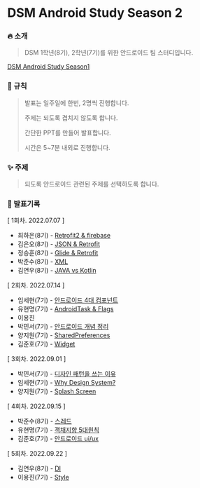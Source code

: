 # DSM Android Study Season 2

### 🔥 소개

> DSM 1학년(8기), 2학년(7기)를 위한 안드로이드 팀 스터디입니다.

[DSM Android Study Season1](https://github.com/DSM-Android-Study/DSM-Android-Study)

### 📘 규칙

> 발표는 일주일에 한번, 2명씩 진행합니다.
>
> 주제는 되도록 겹치지 않도록 합니다.
>
> 간단한 PPT를 만들어 발표합니다.
>
> 시간은 5~7분 내외로 진행합니다.
### ✨ 주제

> 되도록 안드로이드 관련된 주제를 선택하도록 합니다.
### 📖 발표기록

[ 1회차. 2022.07.07 ]

* 최하은(8기) - [Retrofit2 & firebase](https://github.com/DSM-Android-Study/DSM-Android-Study-Season-2/tree/main/2022.07.07/%EC%B5%9C%ED%95%98%EC%9D%80)
* 김은오(8기) - [JSON & Retrofit](https://github.com/DSM-Android-Study/DSM-Android-Study-Season-2/tree/main/2022.07.07/%EA%B9%80%EC%9D%80%EC%98%A4)
* 정승훈(8기) - [Glide & Retrofit](https://github.com/DSM-Android-Study/DSM-Android-Study-Season-2/tree/main/2022.07.07/%EC%A0%95%EC%8A%B9%ED%9B%88)
* 박준수(8기) - [XML](https://github.com/DSM-Android-Study/DSM-Android-Study-Season-2/tree/main/2022.07.07/%EB%B0%95%EC%A4%80%EC%88%98)
* 김연우(8기) - [JAVA vs Kotlin](https://github.com/DSM-Android-Study/DSM-Android-Study-Season-2/tree/main/2022.07.07/%EA%B9%80%EC%97%B0%EC%9A%B0)

[ 2회차. 2022.07.14 ]

* 임세현(7기) - [안드로이드 4대 컴포넌트](https://github.com/DSM-Android-Study/DSM-Android-Study-Season-2/tree/main/2022.07.14/%EC%9E%84%EC%84%B8%ED%98%84)
* 유현명(7기) - [AndroidTask & Flags](https://github.com/DSM-Android-Study/DSM-Android-Study-Season-2/tree/main/2022.07.14/%EC%9C%A0%ED%98%84%EB%AA%85)
* 이용진
* 박민서(7기) - [안드로이드 개념 정리](https://github.com/DSM-Android-Study/DSM-Android-Study-Season-2/tree/main/2022.07.14/%EB%B0%95%EB%AF%BC%EC%84%9C)
* 양지원(7기) - [SharedPreferences](https://github.com/DSM-Android-Study/DSM-Android-Study-Season-2/tree/main/2022.07.14/%EC%96%91%EC%A7%80%EC%9B%90)
* 김준호(7기) - [Widget](https://github.com/DSM-Android-Study/DSM-Android-Study-Season-2/tree/main/2022.07.14/김준호)


[ 3회차. 2022.09.01 ]

* 박민서(7기) - [디자인 패턴을 쓰는 이유](https://github.com/DSM-Android-Study/DSM-Android-Study-Season-2/blob/main/2022.09.01/%EB%B0%95%EB%AF%BC%EC%84%9C/%EB%94%94%EC%9E%90%EC%9D%B8%20%ED%8C%A8%ED%84%B4%20%EC%82%AC%EC%9A%A9%20%EC%9D%B4%EC%9C%A0.md)
* 임세현(7기) - [Why Design System?](https://github.com/DSM-Android-Study/DSM-Android-Study-Season-2/blob/main/2022.09.01/%EC%9E%84%EC%84%B8%ED%98%84/Android%20DesignSystem.pdf)
* 양지원(7기) - [Splash Screen](https://github.com/DSM-Android-Study/DSM-Android-Study-Season-2/tree/main/2022.09.01/%EC%96%91%EC%A7%80%EC%9B%90)

[ 4회차. 2022.09.15 ]

* 박준수(8기) - [스레드](https://github.com/JunJaBoy/Android-Thread)
* 유현명(7기) - [객채지향 5대원칙](https://github.com/DSM-Android-Study/DSM-Android-Study-Season-2/tree/main/2022.09.15/%EC%9C%A0%ED%98%84%EB%AA%85)
* 김준호(7기) - [안드로이드 ui/ux](https://github.com/DSM-Android-Study/DSM-Android-Study-Season-2/tree/main/2022.09.15/김준호)


[ 5회차. 2022.09.22 ]

* 김연우(8기) - [DI](https://github.com/DSM-Android-Study/DSM-Android-Study-Season-2/tree/main/2022.09.22/%EA%B9%80%EC%97%B0%EC%9A%B0)
* 이용진(7기) - [Style](https://github.com/DSM-Android-Study/DSM-Android-Study-Season-2/tree/main/2022.09.22/%EC%9D%B4%EC%9A%A9%EC%A7%84)
